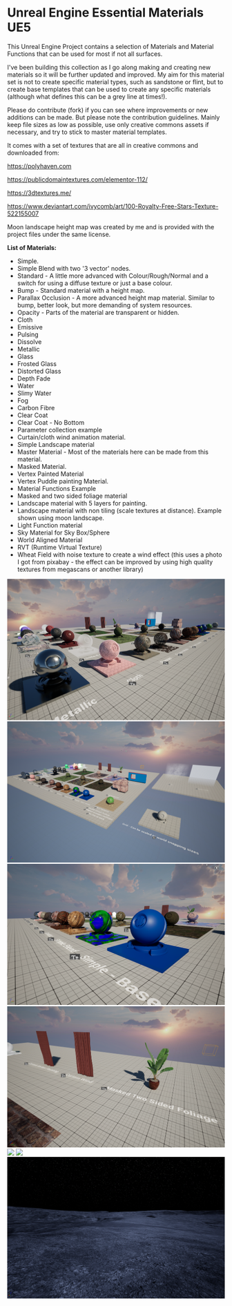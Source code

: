 # Unreal Engine Essential Materials UE5

This Unreal Engine Project contains a selection of Materials and Material Functions that can be used for most if not all surfaces.

I've been building this collection as I go along making and creating new materials so it will be further updated and improved. My aim for this material set is not to create specific material types, such as sandstone or flint, but to create base templates that can be used to create any specific materials (although what defines this can be a grey line at times!).

Please do contribute (fork) if you can see where improvements or new additions can be made. But please note the contribution guidelines. Mainly keep file sizes as low as possible, use only creative commons assets if necessary, and try to stick to master material templates.

It comes with a set of textures that are all in creative commons and downloaded from:

https://polyhaven.com

https://publicdomaintextures.com/elementor-112/

https://3dtextures.me/

https://www.deviantart.com/ivycomb/art/100-Royalty-Free-Stars-Texture-522155007

Moon landscape height map was created by me and is provided with the project files under the same license. 

**List of Materials:**

* Simple.
* Simple Blend with two '3 vector' nodes.
* Standard - A little more advanced with Colour/Rough/Normal and a switch for using a diffuse texture or just a base colour.
* Bump - Standard material with a height map.
* Parallax Occlusion - A more advanced height map material. Similar to bump, better look, but more demanding of system resources. 
* Opacity - Parts of the material are transparent or hidden.
* Cloth
* Emissive
* Pulsing
* Dissolve
* Metallic
* Glass
* Frosted Glass
* Distorted Glass
* Depth Fade
* Water
* Slimy Water
* Fog
* Carbon Fibre
* Clear Coat
* Clear Coat - No Bottom
* Parameter collection example
* Curtain/cloth wind animation material.
* Simple Landscape material
* Master Material - Most of the materials here can be made from this material.
* Masked Material.
* Vertex Painted Material
* Vertex Puddle painting Material.
* Material Functions Example
* Masked and two sided foliage material
* Landscape material with 5 layers for painting.
* Landscape material with non tiling (scale textures at distance). Example shown using moon landscape. 
* Light Function material
* Sky Material for Sky Box/Sphere
* World Aligned Material
* RVT (Runtime Virtual Texture)
* Wheat Field with noise texture to create a wind effect (this uses a photo I got from pixabay - the effect can be improved by using high quality textures from megascans or another library)



![](https://github.com/motionforge/Unreal_Engine_Essential_Materials_UE5/blob/main/ScreenShots/Materials4.png)
![](https://github.com/motionforge/Unreal_Engine_Essential_Materials_UE5/blob/main/ScreenShots/Materials1.png)
![](https://github.com/motionforge/Unreal_Engine_Essential_Materials_UE5/blob/main/ScreenShots/Materials2.png)
![](https://github.com/motionforge/Unreal_Engine_Essential_Materials_UE5/blob/main/ScreenShots/Materials%203.jpg)
![](https://github.com/motionforge/Unreal_Engine_Essential_Materials_UE5/blob/main/ScreenShots/Landscape.png)
![](https://github.com/motionforge/Unreal_Engine_Essential_Materials_UE5/blob/main/ScreenShots/Moon_Example.png)
![](https://github.com/motionforge/Unreal_Engine_Essential_Materials_UE5/blob/main/ScreenShots/Moon_Example_2.png)

